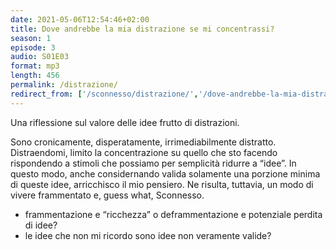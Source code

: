 ```yaml
---
date: 2021-05-06T12:54:46+02:00
title: Dove andrebbe la mia distrazione se mi concentrassi?
season: 1
episode: 3
audio: S01E03
format: mp3
length: 456
permalink: /distrazione/
redirect_from: ['/sconnesso/distrazione/','/dove-andrebbe-la-mia-distrazione-se-mi-concentrassi/']
---
```

Una riflessione sul valore delle idee frutto di distrazioni.

Sono cronicamente, disperatamente, irrimediabilmente distratto. Distraendomi, limito la concentrazione su quello che sto facendo rispondendo a stimoli che possiamo per semplicità ridurre a “idee”. In questo modo, anche considernando valida solamente una porzione minima di queste idee, arricchisco il mio pensiero. Ne risulta, tuttavia, un modo di vivere frammentato e, guess what, Sconnesso.

- frammentazione e “ricchezza” o deframmentazione e potenziale perdita di idee?
- le idee che non mi ricordo sono idee non veramente valide?